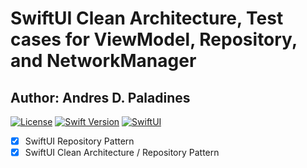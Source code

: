 # SwiftUI Clean Architecture, Test cases for ViewModel, Repository, and NetworkManager

## Author: Andres D. Paladines

[![License][license-image]][license-url] [![Swift Version][swift-image]][swift-url]  [![SwiftUI][swiftUI-image]][swiftUI-url]

- [x] SwiftUI Repository Pattern
- [x] SwiftUI Clean Architecture / Repository Pattern

[swift-image]:https://img.shields.io/badge/Swift-5.8.1-orange?style=for-the-badge
[swift-url]: https://swift.org/

[license-image]: https://img.shields.io/badge/License-MIT-blue?style=for-the-badge
[license-url]: LICENSE

[SwiftUI-image]: https://img.shields.io/badge/SwiftUI-3.0-orange?style=for-the-badge&logo=swift&logoColor=white
[SwiftUI-url]: https://developer.apple.com/xcode/swiftui/
